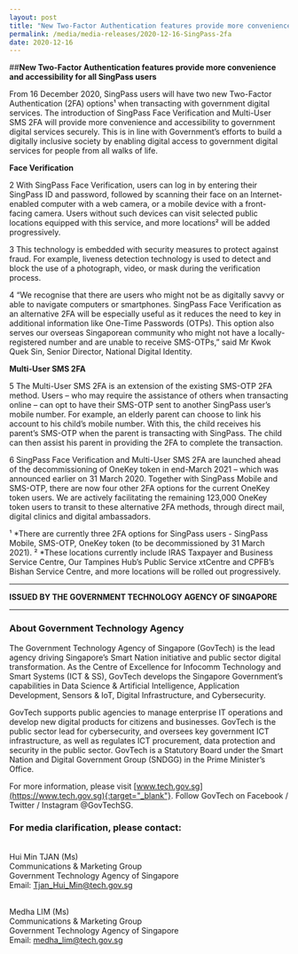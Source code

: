 ```yaml
---
layout: post
title: "New Two-Factor Authentication features provide more convenience and accessibility for all SingPass users" 
permalink: /media/media-releases/2020-12-16-SingPass-2fa
date: 2020-12-16
---
```

##**New Two-Factor Authentication features provide more convenience and accessibility for all SingPass users**

From 16 December 2020, SingPass users will have two new Two-Factor Authentication (2FA) options¹ when transacting with government digital services. The introduction of SingPass Face Verification and Multi-User SMS 2FA will provide more convenience and accessibility to government digital services securely. This is in line with Government’s efforts to build a digitally inclusive society by enabling digital access to government digital services for people from all walks of life.

**Face Verification** 

2	With SingPass Face Verification, users can log in by entering their SingPass ID and password, followed by scanning their face on an Internet-enabled computer with a web camera, or a mobile device with a front-facing camera. Users without such devices can visit selected public locations equipped with this service, and more locations² will be added progressively. 

3	This technology is embedded with security measures to protect against fraud. For example, liveness detection technology is used to detect and block the use of a photograph, video, or mask during the verification process. 

4	“We recognise that there are users who might not be as digitally savvy or able to navigate computers or smartphones. SingPass Face Verification as an alternative 2FA will be especially useful as it reduces the need to key in additional information like One-Time Passwords (OTPs). This option also serves our overseas Singaporean community who might not have a locally-registered number and are unable to receive SMS-OTPs,” said Mr Kwok Quek Sin, Senior Director, National Digital Identity. 

**Multi-User SMS 2FA**

5	The Multi-User SMS 2FA is an extension of the existing SMS-OTP 2FA method. Users – who may require the assistance of others when transacting online – can opt to have their SMS-OTP sent to another SingPass user’s mobile number. For example, an elderly parent can choose to link his account to his child’s mobile number. With this, the child receives his parent’s SMS-OTP when the parent is transacting with SingPass. The child can then assist his parent in providing the 2FA to complete the transaction. 

6	SingPass Face Verification and Multi-User SMS 2FA are launched ahead of the decommissioning of OneKey token in end-March 2021 – which was announced earlier on 31 March 2020. Together with SingPass Mobile and SMS-OTP, there are now four other 2FA options for the current OneKey token users.  We are actively facilitating the remaining 123,000 OneKey token users to transit to these alternative 2FA methods, through direct mail, digital clinics and digital ambassadors. 

¹ *There are currently three 2FA options for SingPass users - SingPass Mobile, SMS-OTP, OneKey token (to be decommissioned by 31 March 2021).
² *These locations currently include IRAS Taxpayer and Business Service Centre, Our Tampines Hub’s Public Service xtCentre and CPFB’s Bishan Service Centre, and more locations will be rolled out progressively. 


---

**ISSUED BY THE GOVERNMENT TECHNOLOGY AGENCY OF SINGAPORE**

---
### **About Government Technology Agency**
The Government Technology Agency of Singapore (GovTech) is the lead agency driving Singapore’s Smart Nation initiative and public sector digital transformation. As the Centre of Excellence for Infocomm Technology and Smart Systems (ICT & SS), GovTech develops the Singapore Government’s capabilities in Data Science & Artificial Intelligence, Application Development, Sensors & IoT, Digital Infrastructure, and Cybersecurity. 
 
GovTech supports public agencies to manage enterprise IT operations and develop new digital products for citizens and businesses. GovTech is the public sector lead for cybersecurity, and oversees key government ICT infrastructure, as well as regulates ICT procurement, data protection and security in the public sector. GovTech is a Statutory Board under the Smart Nation and Digital Government Group (SNDGG) in the Prime Minister’s Office. 

For more information, please visit [www.tech.gov.sg](https://www.tech.gov.sg){:target="_blank"}. Follow GovTech on Facebook / Twitter / Instagram @GovTechSG.


### **For media clarification, please contact:**

<br>Hui Min TJAN (Ms)
<br>Communications & Marketing Group
<br>Government Technology Agency of Singapore
<br>Email: <Tjan_Hui_Min@tech.gov.sg>

<br>Medha LIM (Ms)
<br>Communications & Marketing Group
<br>Government Technology Agency of Singapore
<br>Email: <medha_lim@tech.gov.sg>

